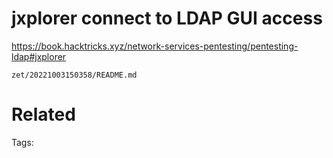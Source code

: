 # jxplorer connect to LDAP GUI access
https://book.hacktricks.xyz/network-services-pentesting/pentesting-ldap#jxplorer

` zet/20221003150358/README.md `

# Related


Tags:

    
